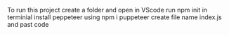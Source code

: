To run this project create a folder and open in VScode
run npm init in terminial
install peppeteer using npm i puppeteer
create file name index.js and past code
